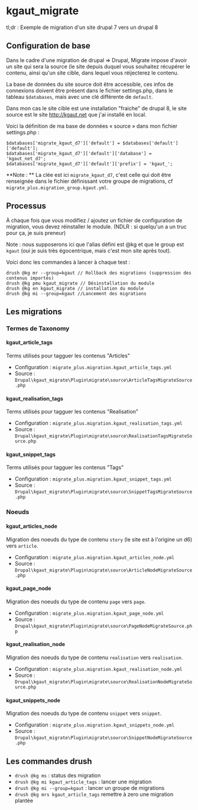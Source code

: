 # kgaut_migrate

tl;dr : Exemple de migration d'un site drupal 7 vers un drupal 8

## Configuration de base
Dans le cadre d'une migration de drupal => Drupal, Migrate impose d'avoir
un site qui sera la source (le site depuis duquel vous souhaitez récupérer
le contenu, ainsi qu'un site cible, dans lequel vous réijecterez le contenu.

La base de données du site source doit être accessible, ces infos de
connexions doivent être présent dans le fichier settings.php, dans le
tableau `$databases`, mais avec une clé différente de `default`.

Dans mon cas le site cible est une installation "fraiche" de drupal 8,
le site source est le site http://kgaut.net que j'ai installé en local.

Voici la définition de ma base de données « source » dans mon fichier
settings.php :

```
$databases['migrate_kgaut_d7']['default'] = $databases['default']['default'];
$databases['migrate_kgaut_d7']['default']['database'] = 'kgaut_net_d7';
$databases['migrate_kgaut_d7']['default']['prefix'] = 'kgaut_';
```

**Note : ** La clée est ici `migrate_kgaut_d7`, c'est celle qui doit être
renseignée dans le fichier définissant votre groupe de migrations, cf
`migrate_plus.migration_group.kgaut.yml`.


## Processus

À chaque fois que vous modifiez / ajoutez un fichier de configuration de
migration, vous devez réinstaller le module. (NDLR : si quelqu'un a un
truc pour ça, je suis preneur)

Note : nous supposerons ici que l'alias défini est @kg et que le group est
`kgaut` (oui je suis très égocentrique, mais c'est mon site après tout).

Voici donc les commandes à lancer à chaque test :

```
drush @kg mr --group=kgaut // Rollback des migrations (suppression des contenus importés)
drush @kg pmu kgaut_migrate // Désinstallation du module
drush @kg en kgaut_migrate // installation du module
drush @kg mi --group=kgaut //Lancement des migrations
```
## Les migrations

### Termes de Taxonomy

#### kgaut_article_tags
Terms utilisés pour tagguer les contenus "Articles"
  - Configuration : `migrate_plus.migration.kgaut_article_tags.yml`
  - Source : `Drupal\kgaut_migrate\Plugin\migrate\source\ArticleTagsMigrateSource.php`

#### kgaut_realisation_tags
Terms utilisés pour tagguer les contenus "Realisation"
  - Configuration : `migrate_plus.migration.kgaut_realisation_tags.yml`
  - Source : `Drupal\kgaut_migrate\Plugin\migrate\source\RealisationTagsMigrateSource.php`

#### kgaut_snippet_tags
Terms utilisés pour tagguer les contenus "Tags"
  - Configuration : `migrate_plus.migration.kgaut_snippet_tags.yml`
  - Source : `Drupal\kgaut_migrate\Plugin\migrate\source\SnippetTagsMigrateSource.php`

### Noeuds

#### kgaut_articles_node
Migration des noeuds du type de contenu `story` (le site est à l'origine un d6) vers `article`.
  - Configuration : `migrate_plus.migration.kgaut_articles_node.yml`
  - Source : `Drupal\kgaut_migrate\Plugin\migrate\source\ArticleNodeMigrateSource.php`

#### kgaut_page_node
Migration des noeuds du type de contenu `page` vers `page`.
  - Configuration : `migrate_plus.migration.kgaut_page_node.yml`
  - Source : `Drupal\kgaut_migrate\Plugin\migrate\source\PageNodeMigrateSource.php`

#### kgaut_realisation_node
Migration des noeuds du type de contenu `realisation` vers `realisation`.
  - Configuration : `migrate_plus.migration.kgaut_realisation_node.yml`
  - Source : `Drupal\kgaut_migrate\Plugin\migrate\source\RealisationNodeMigrateSource.php`

#### kgaut_snippets_node
Migration des noeuds du type de contenu `snippet` vers `snippet`.
  - Configuration : `migrate_plus.migration.kgaut_snippets_node.yml`
  - Source : `Drupal\kgaut_migrate\Plugin\migrate\source\SnippetNodeMigrateSource.php`

## Les commandes drush

 - `drush @kg ms` : status des migration
 - `drush @kg mi kgaut_article_tags` : lancer une migration
 - `drush @kg mi --group=kgaut` : lancer un groupe de migrations
 - `drush @kg mrs kgaut_article_tags` remettre à zero une migration plantée